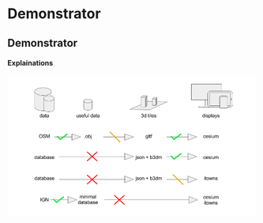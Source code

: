 # Demonstrator  
## Demonstrator  
#### Explainations

![details](../images/demonstrator_details.png)
